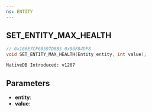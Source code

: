 ```yaml
---
ns: ENTITY
---
```

## SET_ENTITY_MAX_HEALTH

```c
// 0x166E7CF68597D8B5 0x96F84DF8
void SET_ENTITY_MAX_HEALTH(Entity entity, int value);
```

```
NativeDB Introduced: v1207
```

## Parameters
* **entity**:
* **value**:
